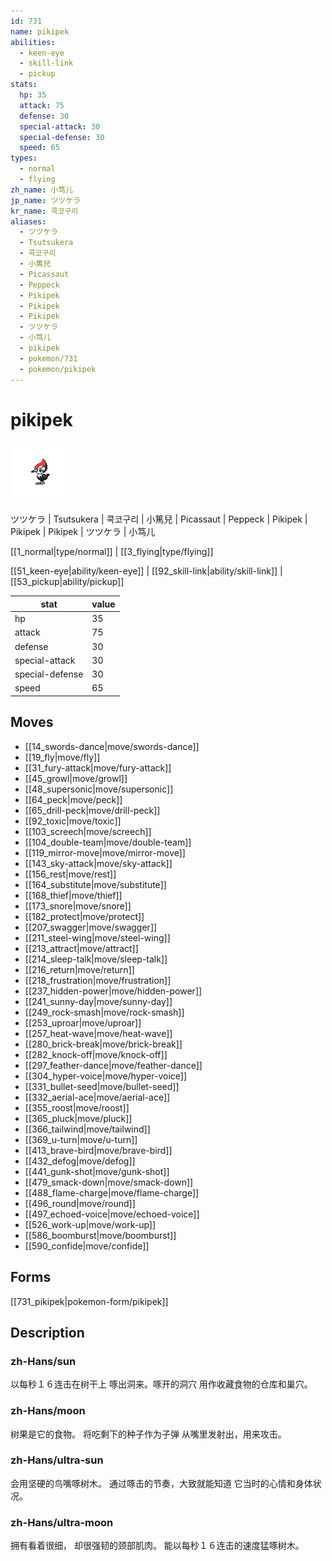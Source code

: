 ```yaml
---
id: 731
name: pikipek
abilities:
  - keen-eye
  - skill-link
  - pickup
stats:
  hp: 35
  attack: 75
  defense: 30
  special-attack: 30
  special-defense: 30
  speed: 65
types:
  - normal
  - flying
zh_name: 小笃儿
jp_name: ツツケラ
kr_name: 콕코구리
aliases:
  - ツツケラ
  - Tsutsukera
  - 콕코구리
  - 小篤兒
  - Picassaut
  - Peppeck
  - Pikipek
  - Pikipek
  - Pikipek
  - ツツケラ
  - 小笃儿
  - pikipek
  - pokemon/731
  - pokemon/pikipek
---
```

# pikipek

![](https://raw.githubusercontent.com/PokeAPI/sprites/master/sprites/pokemon/731.png)

ツツケラ | Tsutsukera | 콕코구리 | 小篤兒 | Picassaut | Peppeck | Pikipek | Pikipek | Pikipek | ツツケラ | 小笃儿

[[1_normal|type/normal]] | [[3_flying|type/flying]]

[[51_keen-eye|ability/keen-eye]] | [[92_skill-link|ability/skill-link]] | [[53_pickup|ability/pickup]]

|stat|value|
|---|---|
|hp|35|
|attack|75|
|defense|30|
|special-attack|30|
|special-defense|30|
|speed|65|


## Moves

- [[14_swords-dance|move/swords-dance]]
- [[19_fly|move/fly]]
- [[31_fury-attack|move/fury-attack]]
- [[45_growl|move/growl]]
- [[48_supersonic|move/supersonic]]
- [[64_peck|move/peck]]
- [[65_drill-peck|move/drill-peck]]
- [[92_toxic|move/toxic]]
- [[103_screech|move/screech]]
- [[104_double-team|move/double-team]]
- [[119_mirror-move|move/mirror-move]]
- [[143_sky-attack|move/sky-attack]]
- [[156_rest|move/rest]]
- [[164_substitute|move/substitute]]
- [[168_thief|move/thief]]
- [[173_snore|move/snore]]
- [[182_protect|move/protect]]
- [[207_swagger|move/swagger]]
- [[211_steel-wing|move/steel-wing]]
- [[213_attract|move/attract]]
- [[214_sleep-talk|move/sleep-talk]]
- [[216_return|move/return]]
- [[218_frustration|move/frustration]]
- [[237_hidden-power|move/hidden-power]]
- [[241_sunny-day|move/sunny-day]]
- [[249_rock-smash|move/rock-smash]]
- [[253_uproar|move/uproar]]
- [[257_heat-wave|move/heat-wave]]
- [[280_brick-break|move/brick-break]]
- [[282_knock-off|move/knock-off]]
- [[297_feather-dance|move/feather-dance]]
- [[304_hyper-voice|move/hyper-voice]]
- [[331_bullet-seed|move/bullet-seed]]
- [[332_aerial-ace|move/aerial-ace]]
- [[355_roost|move/roost]]
- [[365_pluck|move/pluck]]
- [[366_tailwind|move/tailwind]]
- [[369_u-turn|move/u-turn]]
- [[413_brave-bird|move/brave-bird]]
- [[432_defog|move/defog]]
- [[441_gunk-shot|move/gunk-shot]]
- [[479_smack-down|move/smack-down]]
- [[488_flame-charge|move/flame-charge]]
- [[496_round|move/round]]
- [[497_echoed-voice|move/echoed-voice]]
- [[526_work-up|move/work-up]]
- [[586_boomburst|move/boomburst]]
- [[590_confide|move/confide]]

## Forms



[[731_pikipek|pokemon-form/pikipek]]

## Description

### zh-Hans/sun

以每秒１６连击在树干上
啄出洞来。啄开的洞穴
用作收藏食物的仓库和巢穴。

### zh-Hans/moon

树果是它的食物。
将吃剩下的种子作为子弹
从嘴里发射出，用来攻击。

### zh-Hans/ultra-sun

会用坚硬的鸟嘴啄树木。
通过啄击的节奏，大致就能知道
它当时的心情和身体状况。

### zh-Hans/ultra-moon

拥有看着很细，
却很强韧的颈部肌肉。
能以每秒１６连击的速度猛啄树木。

